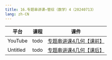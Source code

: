 ```yaml
---
title: 16.专题串讲课—管综（数学）4（20240713）
lang: zh-CN
---
```


| 平台       | 课程                                                                                                                                    | 课件                                                                                                                                                                                            |
|----------|---------------------------------------------------------------------------------------------------------------------------------------|-----------------------------------------------------------------------------------------------------------------------------------------------------------------------------------------------|
| YouTube  | todo                                                                                                                                  | [专题串讲课4几何【课前】](../../public/math/%E6%95%B0%E5%AD%A6-%E6%AD%A3%E5%BC%8F%E8%AF%BE/pdf/%E4%B8%93%E9%A2%98%E4%B8%B2%E8%AE%B2%E8%AF%BE4%E5%87%A0%E4%BD%95%E3%80%90%E8%AF%BE%E5%89%8D%E3%80%91.pdf) |
| Untitled | todo  | [专题串讲课4几何【课后】](../../public/math/%E6%95%B0%E5%AD%A6-%E6%AD%A3%E5%BC%8F%E8%AF%BE/pdf/%E4%B8%93%E9%A2%98%E4%B8%B2%E8%AE%B2%E8%AF%BE4%E5%87%A0%E4%BD%95%E3%80%90%E8%AF%BE%E5%90%8E%E3%80%91.pdf) |

